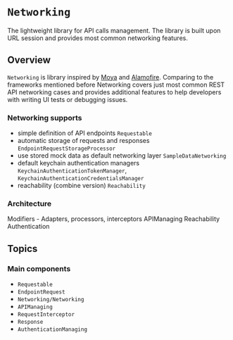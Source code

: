 # ``Networking``

The lightweight library for API calls management. The library is built upon URL session and provides most common networking features.

## Overview

``Networking`` is library inspired by [Moya](https://github.com/Moya/Moya) and [Alamofire](https://github.com/Alamofire/Alamofire). Comparing to the frameworks mentioned before Networking covers just most common REST API networking cases and provides additional features to help developers with writing UI tests or debugging issues.

### Networking supports
 * simple definition of API endpoints ``Requestable``
 * automatic storage of requests and responses ``EndpointRequestStorageProcessor``
 * use stored mock data as default networking layer ``SampleDataNetworking``
 * default keychain authentication managers ``KeychainAuthenticationTokenManager``, ``KeychainAuthenticationCredentialsManager``
 * reachability (combine version) ``Reachability``

### Architecture



Modifiers - Adapters, processors, interceptors
APIManaging
Reachability
Authentication


## Topics

### Main components

- ``Requestable``
- ``EndpointRequest``
- ``Networking/Networking``
- ``APIManaging``
- ``RequestInterceptor``
- ``Response``
- ``AuthenticationManaging``
